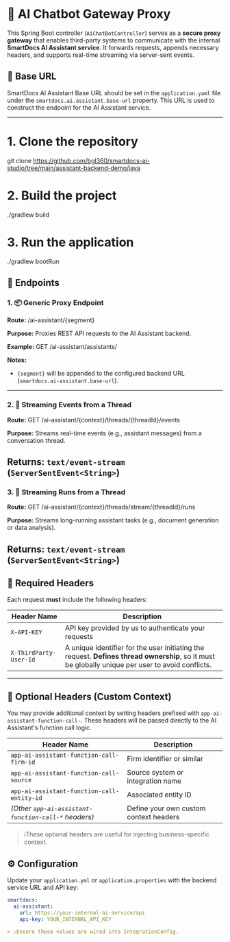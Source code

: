 # 🧠 AI Chatbot Gateway Proxy

This Spring Boot controller (`AiChatBotController`) serves as a **secure proxy gateway** that enables third-party systems 
to communicate with the internal **SmartDocs AI Assistant service**. It forwards requests, appends necessary headers, 
and supports real-time streaming via server-sent events.

## 📍 Base URL
SmartDocs AI Assistant Base URL should be set in the `application.yaml` file under the `smartdocs.ai.assistant.base-url` property.
This URL is used to construct the endpoint for the AI Assistant service.

---
# 1. Clone the repository
git clone https://github.com/bgl360/smartdocs-ai-studio/tree/main/assistant-backend-demo/java

# 2. Build the project
./gradlew build

# 3. Run the application
./gradlew bootRun


## 🔄 Endpoints

### 1. 📦 Generic Proxy Endpoint

**Route:**
/ai-assistant/{segment}

**Purpose:**
Proxies REST API requests to the AI Assistant backend.

**Example:**
GET /ai-assistant/assistants/

**Notes:**
- `{segment}` will be appended to the configured backend URL (`smartdocs.ai-assistant.base-url`).
---

### 2. 🔁 Streaming Events from a Thread

**Route:**
GET /ai-assistant/{context}/threads/{threadId}/events


**Purpose:**
Streams real-time events (e.g., assistant messages) from a conversation thread.

**Returns:**
`text/event-stream` (`ServerSentEvent<String>`)
---

### 3. 🚀 Streaming Runs from a Thread

**Route:**
GET /ai-assistant/{context}/threads/stream/{threadId}/runs

**Purpose:**
Streams long-running assistant tasks (e.g., document generation or data analysis).

**Returns:**
`text/event-stream` (`ServerSentEvent<String>`)
---
## 🔐 Required Headers

Each request **must** include the following headers:

| Header Name              | Description                                                                 |
|--------------------------|-----------------------------------------------------------------------------|
| `X-API-KEY`              | API key provided by us to authenticate your requests                        |
| `X-ThirdParty-User-Id`   | A unique identifier for the user initiating the request. **Defines thread ownership**, so it must be globally unique per user to avoid conflicts. |

---

## 🧩 Optional Headers (Custom Context)

You may provide additional context by setting headers prefixed with `app-ai-assistant-function-call-`. 
These headers will be passed directly to the AI Assistant's function call logic.

| Header Name                                      | Description                                |
|--------------------------------------------------|--------------------------------------------|
| `app-ai-assistant-function-call-firm-id`         | Firm identifier or similar                 |
| `app-ai-assistant-function-call-source`          | Source system or integration name          |
| `app-ai-assistant-function-call-entity-id`       | Associated entity ID                       |
| *(Other `app-ai-assistant-function-call-*` headers)* | Define your own custom context headers   |

> ℹ️These optional headers are useful for injecting business-specific context.



## ⚙️ Configuration

Update your `application.yml` or `application.properties` with the backend service URL and API key:

```yaml
smartdocs:
  ai-assistant:
    url: https://your-internal-ai-service/api
    api-key: YOUR_INTERNAL_API_KEY

> ⚠️Ensure these values are wired into IntegrationConfig.


